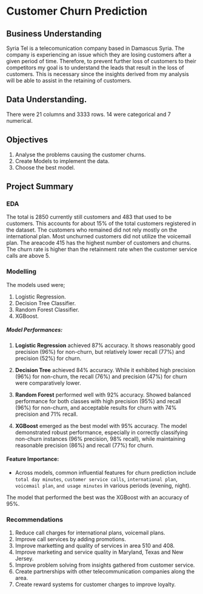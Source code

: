 
# Customer Churn Prediction

## Business Understanding

Syria Tel is a telecomunication company based in Damascus Syria. The company is experiencing an issue which they are losing customers after a given period of time. Therefore, to prevent further loss of customers to their competitors my goal is to understand the leads that result in the loss of customers. This is necessary since the insights derived from my analysis will be able to assist in the retaining of customers.

## Data Understanding.

There were 21 columns and 3333 rows.
14 were categorical and 7 numerical.


## Objectives

1. Analyse the problems causing the customer churns.
2. Create Models to implement the data.
3. Choose the best model.

## Project Summary

### EDA

The total is 2850 currently still customers and 483 that used to be customers. This accounts for about 15% of the total customers registered in the dataset.
The customers who remained did not rely mostly on the international plan.
Most unchurned customers did not utilize the voicemail plan.
The areacode 415 has the highest number of customers and churns.
The churn rate is higher than the retainment rate when the customer service calls are above 5.

### Modelling

The models used were;
1. Logistic Regression.
2. Decision Tree Classifier.
3. Random Forest Classifier.
4. XGBoost.

##### Model Performances:
1. **Logistic Regression** achieved 87% accuracy. It shows reasonably good precision (96%) for non-churn, but relatively lower recall (77%) and precision (52%) for churn.
  
2. **Decision Tree** achieved 84% accuracy. While it exhibited high precision (96%) for non-churn, the recall (76%) and precision (47%) for churn were comparatively lower.

3. **Random Forest** performed well with 92% accuracy. Showed balanced performance for both classes with high precision (95%) and recall (96%) for non-churn, and acceptable results for churn with 74% precision and 71% recall.

4. **XGBoost** emerged as the best model with 95% accuracy. The model demonstrated robust performance, especially in correctly classifying non-churn instances (96% precision, 98% recall), while maintaining reasonable precision (86%) and recall (77%) for churn.

#### Feature Importance:
- Across models, common influential features for churn prediction include `total day minutes`, `customer service calls`, `international plan`, `voicemail plan`, `and usage minutes` in various periods (evening, night).

The model that performed the best was the XGBoost with an accuracy of 95%.

### Recommendations
1. Reduce call charges for international plans, voicemail plans.
2. Improve call services by adding promotions.
3. Improve marketting and quality of services in area 510 and 408.
4. Improve marketing and service quality in Maryland, Texas and New Jersey.
5. Improve problem solving from insights gathered from customer service.
6. Create partnerships with other telecommunication companies along the area.
7. Create reward systems for customer charges to improve loyalty.